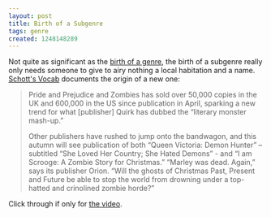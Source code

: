 ```yaml
---
layout: post
title: Birth of a Subgenre
tags: genre
created: 1248148289
---
```

Not quite as significant as the [birth of a genre](http://www.mcdemarco.net/node/621), the birth of a subgenre really only needs someone to give to airy nothing a local habitation and a name.  [Schott's Vocab](http://schott.blogs.nytimes.com/2009/07/17/literary-monster-mash-up/) documents the origin of a new one:

>Pride and Prejudice and Zombies has sold over 50,000 copies in the UK and 600,000 in the US since publication in April, sparking a new trend for what [publisher] Quirk has dubbed the “literary monster mash-up.”<!--break-->
>
>Other publishers have rushed to jump onto the bandwagon, and this autumn will see publication of both “Queen Victoria: Demon Hunter” – subtitled “She Loved Her Country; She Hated Demons” - and “I am Scrooge: A Zombie Story for Christmas.” “Marley was dead. Again,” says its publisher Orion. “Will the ghosts of Christmas Past, Present and Future be able to stop the world from drowning under a top-hatted and crinolined zombie horde?”

Click through if only for [the video](http://www.youtube.com/watch?v=_jZVE5uF24Q).
